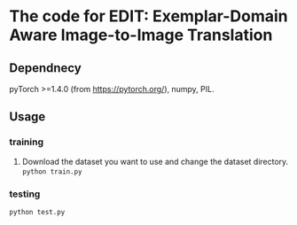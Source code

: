 # The code for EDIT: Exemplar-Domain Aware Image-to-Image Translation

## Dependnecy
pyTorch >=1.4.0 (from https://pytorch.org/), numpy, PIL.
## Usage

### training
1. Download the dataset you want to use and change the dataset directory. 
```python train.py```
 
### testing
```python test.py```


